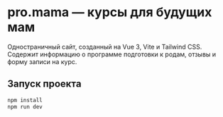 # pro.mama — курсы для будущих мам

Одностраничный сайт, созданный на Vue 3, Vite и Tailwind CSS. Содержит информацию о программе подготовки к родам, отзывы и форму записи на курс.

## Запуск проекта

```bash
npm install
npm run dev
```
